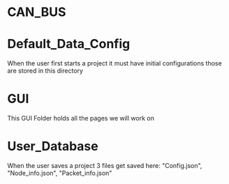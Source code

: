 # CAN_BUS
  
 # Default_Data_Config
  When the user first starts a project it must have initial configurations those are stored in this directory
  
 # GUI
  This GUI Folder holds all the pages we will work on
  
 # User_Database
  When the user saves a project 3 files get saved here: "Config.json", "Node_info.json", "Packet_info.json"
